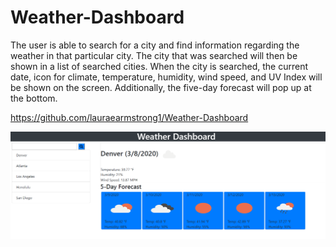 # Weather-Dashboard

The user is able to search for a city and find information regarding the weather in that particular city. The city that was searched will then be shown in a list of searched cities. When the city is searched, the current date, icon for climate, temperature, humidity, wind speed, and UV Index will be shown on the screen. Additionally, the five-day forecast will pop up at the bottom. 

https://github.com/lauraearmstrong1/Weather-Dashboard

![Image of Weather Dashboard](assets\CurrentWeather.PNG)
